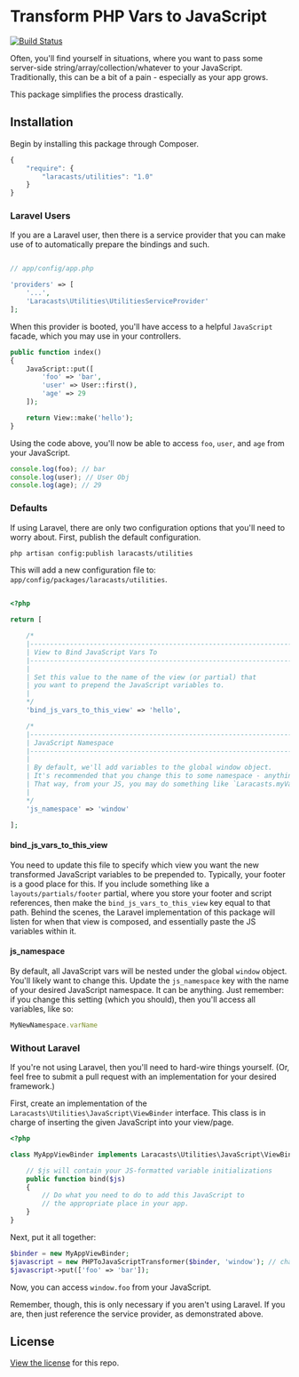 # Transform PHP Vars to JavaScript

[![Build Status](https://travis-ci.org/laracasts/PHP-Vars-To-Js-Transformer.png?branch=master)](https://travis-ci.org/laracasts/PHP-Vars-To-Js-Transformer)

Often, you'll find yourself in situations, where you want to pass some server-side string/array/collection/whatever
to your JavaScript. Traditionally, this can be a bit of a pain - especially as your app grows.

This package simplifies the process drastically.

## Installation

Begin by installing this package through Composer.

```js
{
    "require": {
		"laracasts/utilities": "1.0"
	}
}
```

### Laravel Users

If you are a Laravel user, then there is a service provider that you can make use of to automatically prepare the bindings and such.

```php

// app/config/app.php

'providers' => [
    '...',
    'Laracasts\Utilities\UtilitiesServiceProvider'
];
```

When this provider is booted, you'll have access to a helpful `JavaScript` facade, which you may use in your controllers.

```php
public function index()
{
    JavaScript::put([
        'foo' => 'bar',
        'user' => User::first(),
        'age' => 29
    ]);

    return View::make('hello');
}
```

Using the code above, you'll now be able to access `foo`, `user`, and `age` from your JavaScript.

```js
console.log(foo); // bar
console.log(user); // User Obj
console.log(age); // 29
```

### Defaults

If using Laravel, there are only two configuration options that you'll need to worry about. First, publish the default configuration.

```bash
php artisan config:publish laracasts/utilities
```

This will add a new configuration file to: `app/config/packages/laracasts/utilities`.

```php

<?php

return [

    /*
    |--------------------------------------------------------------------------
    | View to Bind JavaScript Vars To
    |--------------------------------------------------------------------------
    |
    | Set this value to the name of the view (or partial) that
    | you want to prepend the JavaScript variables to.
    |
    */
    'bind_js_vars_to_this_view' => 'hello',

    /*
    |--------------------------------------------------------------------------
    | JavaScript Namespace
    |--------------------------------------------------------------------------
    |
    | By default, we'll add variables to the global window object.
    | It's recommended that you change this to some namespace - anything.
    | That way, from your JS, you may do something like `Laracasts.myVar`.
    |
    */
    'js_namespace' => 'window'

];
```

#### bind_js_vars_to_this_view

You need to update this file to specify which view you want the new transformed JavaScript variables to be prepended to. Typically, your footer is a good place for this.
If you include something like a `layouts/partials/footer` partial, where you store your footer and script references, then make the `bind_js_vars_to_this_view` key equal to that path. Behind the scenes, the Laravel implementation of this package will listen for when that view is composed, and essentially paste the JS variables within it.

#### js_namespace

By default, all JavaScript vars will be nested under the global `window` object. You'll likely want to change this. Update the
`js_namespace` key with the name of your desired JavaScript namespace. It can be anything. Just remember: if you change this setting (which you should),
then you'll access all variables, like so:

```js
MyNewNamespace.varName
```

### Without Laravel

If you're not using Laravel, then you'll need to hard-wire things yourself. (Or, feel free to submit a pull request with an implementation for your desired framework.)

First, create an implementation of the `Laracasts\Utilities\JavaScript\ViewBinder` interface. This class is in charge of inserting the given JavaScript into your view/page.

```php
<?php

class MyAppViewBinder implements Laracasts\Utilities\JavaScript\ViewBinder {

    // $js will contain your JS-formatted variable initializations
    public function bind($js)
    {
        // Do what you need to do to add this JavaScript to
        // the appropriate place in your app.
    }
}
```

Next, put it all together:

```php
$binder = new MyAppViewBinder;
$javascript = new PHPToJavaScriptTransformer($binder, 'window'); // change window to your desired namespace
$javascript->put(['foo' => 'bar']);
```

Now, you can access `window.foo` from your JavaScript.

Remember, though, this is only necessary if you aren't using Laravel. If you are, then just reference the service provider, as demonstrated above.

## License

[View the license](https://github.com/laracasts/PHP-Vars-To-Js-Transformer/blob/master/LICENSE) for this repo.
